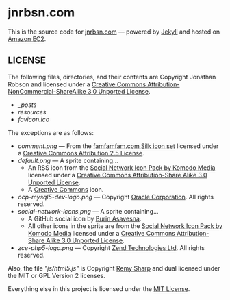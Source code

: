 jnrbsn.com
==========

This is the source code for [jnrbsn.com](http://jnrbsn.com/) — powered by [Jekyll](http://jekyllrb.com/)
and hosted on [Amazon EC2](http://aws.amazon.com/ec2/).

## LICENSE

The following files, directories, and their contents are Copyright Jonathan Robson and licensed under a
[Creative Commons Attribution-NonCommercial-ShareAlike 3.0 Unported License](http://creativecommons.org/licenses/by-nc-sa/3.0/).

* _\_posts_
* _resources_
* _favicon.ico_

The exceptions are as follows:

* _comment.png_ — From the [famfamfam.com Silk icon set](http://www.famfamfam.com/lab/icons/silk/)
  licensed under a [Creative Commons Attribution 2.5 License](http://creativecommons.org/licenses/by/2.5/).
* _default.png_ — A sprite containing...
  * An RSS icon from the [Social Network Icon Pack by Komodo Media](http://www.komodomedia.com/blog/2009/06/social-network-icon-pack/)
    licensed under a [Creative Commons Attribution-Share Alike 3.0 Unported License](http://creativecommons.org/licenses/by-sa/3.0/).
  * A [Creative Commons](http://creativecommons.org/policies#license) icon.
* _ocp-mysql5-dev-logo.png_ — Copyright [Oracle Corporation](http://www.oracle.com/us/index.html). All rights reserved.
* _social-network-icons.png_ — A sprite containing...
  * A GitHub social icon by [Burin Asavesna](http://helloburin.com/2010/09/20/github-social-icon/).
  * All other icons in the sprite are from the [Social Network Icon Pack by Komodo Media](http://www.komodomedia.com/blog/2009/06/social-network-icon-pack/)
    licensed under a [Creative Commons Attribution-Share Alike 3.0 Unported License](http://creativecommons.org/licenses/by-sa/3.0/).
* _zce-php5-logo.png_ — Copyright [Zend Technologies Ltd](http://www.zend.com/en/). All rights reserved.

Also, the file _"js/html5.js"_ is Copyright [Remy Sharp](http://remysharp.com/2009/01/07/html5-enabling-script/)
and dual licensed under the MIT or GPL Version 2 licenses.

Everything else in this project is licensed under the [MIT License](https://gist.github.com/802399).
